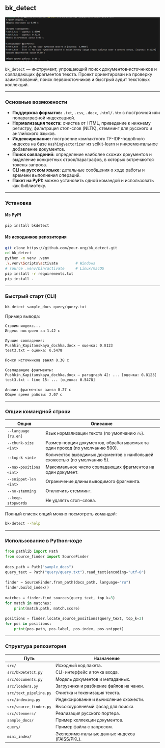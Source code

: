 ## bk_detect

![Project Preview](img/img.png)

`bk_detect` — инструмент, упрощающий поиск документов‑источников и совпадающих фрагментов текста. Проект ориентирован на проверку заимствований, поиск первоисточников и быстрый аудит текстовых коллекций.

---

### Основные возможности
- **Поддержка форматов:** `.txt`, `.csv`, `.docx`, `.html/.htm` с построчной или попараграфной индексацией.  
- **Нормализация текста:** очистка от HTML, приведение к нижнему регистру, фильтрация стоп-слов (NLTK), стемминг для русского и английского языков.  
- **Индексирование:** построение компактного TF-IDF-подобного индекса на базе `HashingVectorizer` из scikit-learn и инкрементальное добавление документов.  
- **Поиск совпадений:** определение наиболее схожих документов и выделение конкретных строк/параграфов, в которых встречаются токены запроса.  
- **CLI на русском языке:** детальные сообщения о ходе работы и времени выполнения операций.  
- **Пакет на PyPI:** можно установить одной командой и использовать как библиотеку.

---

### Установка

#### Из PyPI
```bash
pip install bkdetect
```

#### Из исходников репозитория
```bash
git clone https://github.com/your-org/bk_detect.git
cd bk_detect
python -m venv .venv
.\.venv\Scripts\activate        # Windows
# source .venv/bin/activate     # Linux/macOS
pip install -r requirements.txt
pip install .
```

---

### Быстрый старт (CLI)
```bash
bk-detect sample_docs query/query.txt
```

Пример вывода:
```
Строим индекс...
Индекс построен за 1.42 с

Лучшие совпадения:
Pushkin_Kapitanskaya_dochka.docx — оценка: 0.8123
test3.txt — оценка: 0.5478

Поиск источников занял 0.38 с

Совпадающие фрагменты:
Pushkin_Kapitanskaya_dochka.docx — paragraph 42: ... [оценка: 0.8123]
test3.txt — line 15: ... [оценка: 0.5478]

Анализ фрагментов занял 0.27 с
Общее время работы: 2.07 с
```

---

### Опции командной строки

| Опция | Описание |
| --- | --- |
| `--language {ru,en}` | Язык нормализации текста (по умолчанию `ru`). |
| `--chunk-size <int>` | Размер порции документов, обрабатываемых за один проход (по умолчанию 500). |
| `--top-k <int>` | Количество выводимых документов с наибольшей схожестью (по умолчанию 5). |
| `--max-positions <int>` | Максимальное число совпадающих фрагментов на один документ. |
| `--snippet-len <int>` | Ограничение длины выводимого фрагмента. |
| `--no-stemming` | Отключить стемминг. |
| `--keep-stopwords` | Не удалять стоп-слова. |

Полный список опций можно посмотреть командой:
```bash
bk-detect --help
```

---

### Использование в Python-коде
```python
from pathlib import Path
from source_finder import SourceFinder

docs_path = Path("sample_docs")
query_text = Path("query/query.txt").read_text(encoding="utf-8")

finder = SourceFinder.from_path(docs_path, language="ru")
finder.build_index()

matches = finder.find_sources(query_text, top_k=3)
for match in matches:
    print(match.path, match.score)

positions = finder.locate_source_positions(query_text, top_k=2)
for pos in positions:
    print(pos.path, pos.label, pos.index, pos.snippet)
```

---

### Структура репозитория

| Путь | Назначение |
| --- | --- |
| `src/` | Исходный код пакета. |
| `src/bkDetetct.py` | CLI-интерфейс и точка входа. |
| `src/documents.py` | Модель документов и метаданных. |
| `src/loaders.py` | Загрузчики и разбиение файлов на чанки. |
| `src/text_pipeline.py` | Очистка и токенизация текста. |
| `src/indexing.py` | Индексирование и вычисление схожести. |
| `src/source_finder.py` | Высокоуровневый фасад для поиска. |
| `src/stemmers/` | Реализация русского портера. |
| `sample_docs/` | Пример коллекции документов. |
| `query/` | Пример файла с запросом. |
| `mini_index/` | Экспериментальные данные индекса (FAISS/PKL). |
